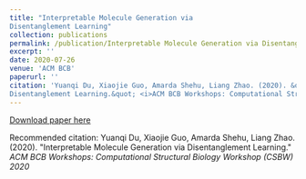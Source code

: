 ```yaml
---
title: "Interpretable Molecule Generation via
Disentanglement Learning"
collection: publications
permalink: /publication/Interpretable Molecule Generation via Disentanglement Learning
excerpt: ''
date: 2020-07-26
venue: 'ACM BCB'
paperurl: ''
citation: 'Yuanqi Du, Xiaojie Guo, Amarda Shehu, Liang Zhao. (2020). &quot;Interpretable Molecule Generation via
Disentanglement Learning.&quot; <i>ACM BCB Workshops: Computational Structural Biology Workshop (CSBW) 2020</i>'
---
```


[Download paper here]()

Recommended citation: Yuanqi Du, Xiaojie Guo, Amarda Shehu, Liang Zhao. (2020). &quot;Interpretable Molecule Generation via Disentanglement Learning.&quot; <i>ACM BCB Workshops: Computational Structural Biology Workshop (CSBW) 2020</i>
